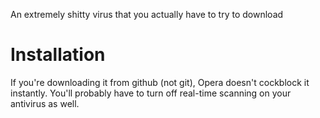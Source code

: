 An extremely shitty virus that you actually have to try to download

# Installation

If you're downloading it from github (not git), Opera doesn't cockblock it instantly. You'll probably have to turn off real-time scanning on your antivirus as well.